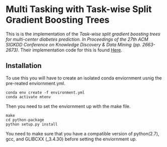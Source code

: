 # Multi Tasking with Task-wise Split Gradient Boosting Trees

This is is the implementation of the _Task-wise split gradient boosting trees for multi-center diabetes prediction. In Proceedings of the 27th ACM SIGKDD Conference on Knowledge Discovery & Data Mining (pp. 2663-2673)._ Their implementation code for this is found [Here](https://github.com/felixwzh/MT-GBDT "GitHub MT-GBDT").

## Installation

To use this you will have to create an isolated conda enviornment usnig the pre-reated enviornment.yml.

```
conda env create -f environment.yml
conda activate mtenv
```

Then you need to set the enviornment up with the make file.

```
make	
cd python-package	
python setup.py install

```
You need to make sure that you have a compatible version of python(2.7), gcc, and GLIBCXX (_3.4.30) before setting the enviornment up.




